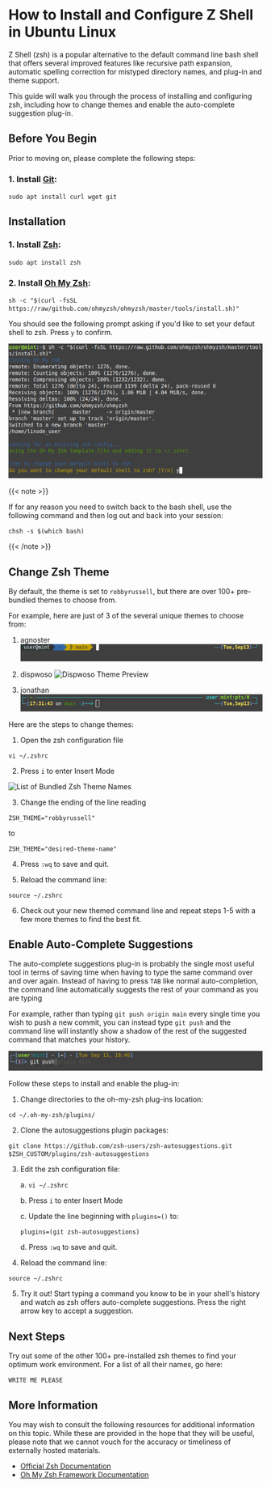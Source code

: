 # How to Install and Configure Z Shell in Ubuntu Linux

Z Shell (zsh) is a popular alternative to the default command line bash shell that offers several improved features like recursive path expansion, automatic spelling correction for mistyped directory names, and plug-in and theme support. 

This guide will walk you through the process of installing and configuring zsh, including how to change themes and enable the auto-complete suggestion plug-in. 

## Before You Begin

Prior to moving on, please complete the following steps:

### 1. Install [Git](https://git-scm.com/):

```
sudo apt install curl wget git
```

## Installation

### 1. Install [Zsh](https://zsh.sourceforge.io/):
```
sudo apt install zsh
```

### 2. Install [Oh My Zsh](https://ohmyz.sh/):
```
sh -c "$(curl -fsSL https://raw/github.com/ohmyzsh/ohmyzsh/master/tools/install.sh)"
```

You should see the following prompt asking if you'd like to set your defaut shell to zsh. Press `y` to confirm. 

![Oh My Shell Configuration Prompt](oh-my-zsh-config-prompt.png)

{{< note >}}

If for any reason you need to switch back to the bash shell, use the following command and then log out and back into your session:
```
chsh -s $(which bash)
```
{{< /note >}}

## Change Zsh Theme
By default, the theme is set to `robbyrussell`, but there are over 100+ pre-bundled themes to choose from. 

For example, here are just of 3 of the several unique themes to choose from:

1. agnoster
![Agnoster Theme Preview](agnoster-theme-preview.png)

2. dispwoso
![Dispwoso Theme Preview](diswoso-theme-preview.png)

3. jonathan
![Jonathan Theme Preview](jonathan-theme-preview.png)

Here are the steps to change themes:

1. Open the zsh configuration file
```
vi ~/.zshrc
```
2. Press `i` to enter Insert Mode

![List of Bundled Zsh Theme Names](bundled-zsh-theme-names.png)

3. Change the ending of the line reading
```
ZSH_THEME="robbyrussell"
```
to
```
ZSH_THEME="desired-theme-name"
```

4. Press `:wq` to save and quit.

5. Reload the command line:
```
source ~/.zshrc
```

6. Check out your new themed command line and repeat steps 1-5 with a few more themes to find the best fit.

## Enable Auto-Complete Suggestions
The auto-complete suggestions plug-in is probably the single most useful tool in terms of saving time when having to type the same command over and over again. Instead of having to press `TAB` like normal auto-completion, the command line automatically suggests the rest of your command as you are typing

For example, rather than typing `git push origin main` every single time you wish to push a new commit, you can instead type `git push` and the command line will instantly show a shadow of the rest of the suggested command that matches your history.

![Auto-Complete Plug-in Preview](auto-complete-plug-in-preview.png)

Follow these steps to install and enable the plug-in:

1. Change directories to the oh-my-zsh plug-ins location:
```
cd ~/.oh-my-zsh/plugins/
```

2. Clone the autosuggestions plugin packages:
```
git clone https://github.com/zsh-users/zsh-autosuggestions.git $ZSH_CUSTOM/plugins/zsh-autosuggestions
```
3. Edit the zsh configuration file:

    a. `vi ~/.zshrc`

    b. Press `i` to enter Insert Mode

    c. Update the line beginning with `plugins=()` to:
    ```
    plugins=(git zsh-autosuggestions)
    ```

    d. Press `:wq` to save and quit. 

4. Reload the command line:
```
source ~/.zshrc
```

5. Try it out! Start typing a command you know to be in your shell's history and watch as zsh offers auto-complete suggestions. Press the right arrow key to accept a suggestion.

## Next Steps

Try out some of the other 100+ pre-installed zsh themes to find your optimum work environment. For a list of all their names, go here:
```
WRITE ME PLEASE
```

## More Information

You may wish to consult the following resources for additional information on this topic. While these are provided in the hope that they will be useful, please note that we cannot vouch for the accuracy or timeliness of externally hosted materials.

- [Official Zsh Documentation](https://zsh.sourcefourge.io/Doc/)
- [Oh My Zsh Framework Documentation](https://github.com/ohmyzsh/ohmyzsh/wiki)



